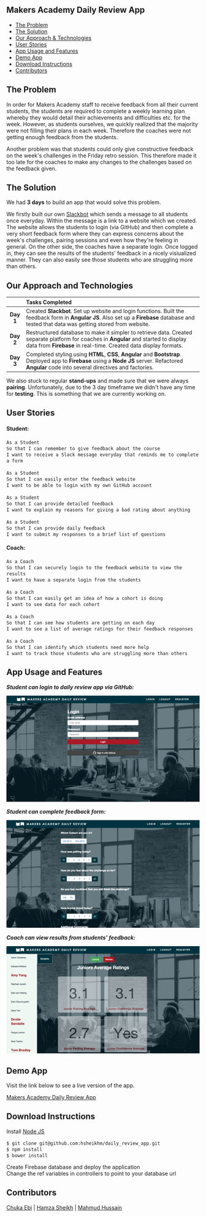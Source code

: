 ## Makers Academy Daily Review App

* [The Problem](#the-problem)
* [The Solution](#the-solution)
* [Our Approach & Technologies](#our-approach-and-technologies)
* [User Stories](#user-stories)
* [App Usage and Features](#app-usage-and-features)
* [Demo App](#demo-app)
* [Download Instructions](#download-instructions)
* [Contributors](#contributors)

## The Problem

In order for Makers Academy staff to receive feedback from all their current students, the students are required to complete a weekly learning plan whereby they would detail their achievements and difficulties etc. for the week. However, as students ourselves, we quickly realized that the majority were not filling their plans in each week. Therefore the coaches were not getting enough feedback from the students.

Another problem was that students could only give constructive feedback on the week's challenges in the Friday retro session. This therefore made it too late for the coaches to make any changes to the challenges based on the feedback given.

## The Solution

We had **3 days** to build an app that would solve this problem.

We firstly built our own [Slackbot](https://github.com/hsheikhm/daily-review-slackbot) which sends a message to all students once everyday. Within the message is a link to a website which we created. The website allows the students to login (via GitHub) and then complete a very short feedback form where they can express concerns about the week's challenges, pairing sessions and even how they're feeling in general. On the other side, the coaches have a separate login. Once logged in, they can see the results of the students' feedback in a nicely visiualized manner. They can also easily see those students who are struggling more than others.

## Our Approach and Technologies

|        | Tasks Completed |
|:------:|:----------------|
| **Day 1**  | Created **Slackbot**. Set up website and login functions. Built the feedback form in **Angular JS**. Also set up a **Firebase** database and tested that data was getting stored from website. |
| **Day 2**  | Restructured database to make it simpler to retrieve data. Created separate platform for coaches in **Angular** and started to display data from **Firebase** in real-time. Created data display formats. |
| **Day 3**  | Completed styling using **HTML**, **CSS**, **Angular** and **Bootstrap**. Deployed app to **Firebase** using a **Node JS** server. Refactored **Angular** code into several directives and factories. |

We also stuck to regular **stand-ups** and made sure that we were always **pairing**. Unfortunately, due to the 3 day timeframe we didn't have any time for **testing**. This is something that we are currently working on.

## User Stories

#### Student:

```
As a Student 
So that I can remember to give feedback about the course
I want to receive a Slack message everyday that reminds me to complete a form

As a Student
So that I can easily enter the feedback website
I want to be able to login with my own GitHub account

As a Student
So that I can provide detailed feedback
I want to explain my reasons for giving a bad rating about anything

As a Student
So that I can provide daily feedback
I want to submit my responses to a brief list of questions
```
#### Coach:

```
As a Coach
So that I can securely login to the feedback website to view the results
I want to have a separate login from the students

As a Coach
So that I can easily get an idea of how a cohort is doing
I want to see data for each cohort

As a Coach
So that I can see how students are getting on each day
I want to see a list of average ratings for their feedback responses

As a Coach
So that I can identify which students need more help
I want to track those students who are struggling more than others
```

## App Usage and Features

***Student can login to daily review app via GitHub:***

![Login Page](https://github.com/hsheikhm/Github-Images/blob/master/daily-review-app/login-student-page.png)

***Student can complete feedback form:***

![Form Page](https://github.com/hsheikhm/Github-Images/blob/master/daily-review-app/form-page.png)

***Coach can view results from students' feedback:***

![Coach Page](https://github.com/hsheikhm/Github-Images/blob/master/daily-review-app/coaches-page.png)

## Demo App

Visit the link below to see a live version of the app.

[Makers Academy Daily Review App](https://shining-fire-9962.firebaseapp.com/)

## Download Instructions

Install [Node JS](https://nodejs.org/en/)

```
$ git clone git@github.com:hsheikhm/daily_review_app.git
$ npm install
$ bower install
```
Create Firebase database and deploy the application
<br>
Change the ref variables in controllers to point to your database url

## Contributors
[Chuka Ebi](https://github.com/ChukaEbi) | [Hamza Sheikh](https://github.com/hsheikhm) | [Mahmud Hussain](https://github.com/mahmudh)

